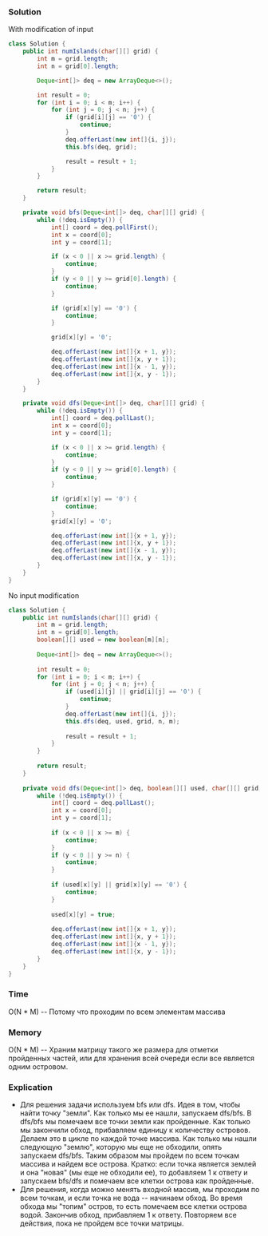 ### Solution
With modification of input
```java
class Solution {
    public int numIslands(char[][] grid) {
        int m = grid.length;
        int n = grid[0].length;

        Deque<int[]> deq = new ArrayDeque<>();

        int result = 0;
        for (int i = 0; i < m; i++) {
            for (int j = 0; j < n; j++) {
                if (grid[i][j] == '0') {
                    continue;
                }
                deq.offerLast(new int[]{i, j});
                this.bfs(deq, grid);

                result = result + 1;
            }
        }

        return result;
    }

    private void bfs(Deque<int[]> deq, char[][] grid) {
        while (!deq.isEmpty()) {
            int[] coord = deq.pollFirst();
            int x = coord[0];
            int y = coord[1];

            if (x < 0 || x >= grid.length) {
                continue;
            }
            if (y < 0 || y >= grid[0].length) {
                continue;
            }

            if (grid[x][y] == '0') {
                continue;
            }

            grid[x][y] = '0';

            deq.offerLast(new int[]{x + 1, y});
            deq.offerLast(new int[]{x, y + 1});
            deq.offerLast(new int[]{x - 1, y});
            deq.offerLast(new int[]{x, y - 1});
        }
    }

    private void dfs(Deque<int[]> deq, char[][] grid) {
        while (!deq.isEmpty()) {
            int[] coord = deq.pollLast();
            int x = coord[0];
            int y = coord[1];

            if (x < 0 || x >= grid.length) {
                continue;
            }
            if (y < 0 || y >= grid[0].length) {
                continue;
            }

            if (grid[x][y] == '0') {
                continue;
            }
            grid[x][y] = '0';

            deq.offerLast(new int[]{x + 1, y});
            deq.offerLast(new int[]{x, y + 1});
            deq.offerLast(new int[]{x - 1, y});
            deq.offerLast(new int[]{x, y - 1});
        }
    }
}
```
No input modification
```java
class Solution {
    public int numIslands(char[][] grid) {
        int m = grid.length;
        int n = grid[0].length;
        boolean[][] used = new boolean[m][n];
        
        Deque<int[]> deq = new ArrayDeque<>();
        
        int result = 0;
        for (int i = 0; i < m; i++) {
            for (int j = 0; j < n; j++) {
                if (used[i][j] || grid[i][j] == '0') {
                    continue;
                }
                deq.offerLast(new int[]{i, j});
                this.dfs(deq, used, grid, n, m);
                
                result = result + 1;
            }
        }
        
        return result;
    }
    
    private void dfs(Deque<int[]> deq, boolean[][] used, char[][] grid, int n, int m) {
        while (!deq.isEmpty()) {
            int[] coord = deq.pollLast();
            int x = coord[0];
            int y = coord[1];
            
            if (x < 0 || x >= m) {
                continue;
            }
            if (y < 0 || y >= n) {
                continue;
            }
            
            if (used[x][y] || grid[x][y] == '0') {
                continue;
            }
            
            used[x][y] = true;
            
            deq.offerLast(new int[]{x + 1, y});
            deq.offerLast(new int[]{x, y + 1});
            deq.offerLast(new int[]{x - 1, y});
            deq.offerLast(new int[]{x, y - 1});     
        }
    }
}
```
### Time
O(N * M) -- Потому что проходим по всем элементам массива
### Memory
O(N * M) -- Храним матрицу такого же размера для отметки пройденных частей, или для хранения всей очереди если 
все является одним островом.
### Explication
* Для решения задачи используем bfs или dfs. Идея в том, чтобы найти точку "земли". Как только мы ее нашли, 
запускаем dfs/bfs. В dfs/bfs мы помечаем все точки земли как пройденные. Как только мы закончили обход,
прибавляем единицу к количеству островов. Делаем это в цикле по каждой точке массива. Как только мы нашли
следующую "землю", которую мы еще не обходили, опять запускаем dfs/bfs. Таким образом мы пройдем по всем точкам массива
и найдем все острова. Кратко: если точка является землей и она "новая" (мы еще не обходили ее), то добавляем 1 к ответу
и запускаем bfs/dfs и помечаем все клетки острова как пройденные.
* Для решения, когда можно менять входной массив, мы проходим по всем точкам, и если точка не вода -- начинаем обход.
Во время обхода мы "топим" остров, то есть помечаем все клетки острова водой. Закончив обход, прибавляем 1 к ответу.
Повторяем все действия, пока не пройдем все точки матрицы.
